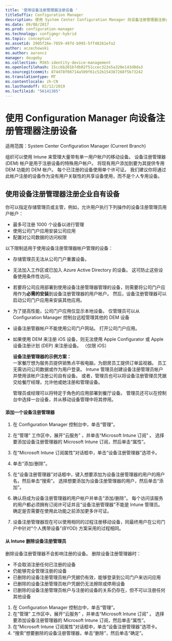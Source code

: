 ```yaml
---
title: '使用设备注册管理器注册设备 '
titleSuffix: Configuration Manager
description: 使用 System Center Configuration Manager 向设备注册管理器注册企业拥有的设备。
ms.date: 09/08/2017
ms.prod: configuration-manager
ms.technology: configmgr-hybrid
ms.topic: conceptual
ms.assetid: 2905f26e-7859-497d-b995-5ff48261efa2
author: aczechowski
ms.author: aaroncz
manager: dougeby
ms.collection: M365-identity-device-management
ms.openlocfilehash: 15ccbb201b7db02f51ccec322e5a320e143d8da3
ms.sourcegitcommit: 874d78f08714a509f61c52b154387268f5b73242
ms.translationtype: MT
ms.contentlocale: zh-CN
ms.lasthandoff: 02/12/2019
ms.locfileid: "56141385"
---
```

# <a name="enroll-devices-with-device-enrollment-manager-with-configuration-manager"></a>使用 Configuration Manager 向设备注册管理器注册设备

适用范围：System Center Configuration Manager (Current Branch)

组织可以使用 Intune 来管理大量带有单一用户帐户的移动设备。 设备注册管理器 (DEM) 帐户是用于注册设备的特殊用户帐户。 将现有用户添加到要为其提供专用 DEM 功能的 DEM 帐户。 每个已注册的设备使用单个许可证。 我们建议你将通过此帐户注册的设备作为没有用户关联性的共享设备使用，而不是个人专用设备。  

## <a name="enroll-corporate-owned-devices-with-the-device-enrollment-manager"></a>使用设备注册管理器注册企业自有设备  
 你可以指定存储管理员或主管，例如，允许用户执行下列操作的设备注册管理员用户帐户：  

-   最多可注册 1000 个设备以进行管理  
-   使用公司门户应用安装公司应用  
-   配置对公司数据的访问权限  

以下限制适用于使用设备注册管理器帐户管理的设备：

- 存储管理员无法从公司门户重置设备。  
- 无法加入工作区或已加入 Azure Active Directory 的设备。 这可防止这些设备使用条件性访问。
- 若要将公司应用部署到使用设备注册管理器管理的设备，则需要将公司门户应用作为**必需的安装**到设备注册管理器的用户帐户。 然后，设备注册管理器可以启动公司门户应用来安装其他应用。
- 为了提高性能，公司门户应用仅显示本地设备。 仅管理员可以从 Configuration Manager 控制台远程管理其他的 DEM 设备
- 设备注册管器帐户不能使用公司门户网站。 打开公司门户应用。
- 如果使用 DEM 来注册 iOS 设备，则无法使用 Apple Configurator 或 Apple 设备注册计划 (DEP) 来注册设备。 （仅限 iOS） 

  **设备注册管理器的示例方案：**   
  一家餐厅想为服务员提供销售点平板电脑，为厨房员工提供订单监视器。 员工无需访问公司数据或作为用户登录。 Intune 管理员创建设备注册管理员帐户并使用该帐户注册公司自有设备。 或者，管理员也可以将设备注册管理员凭据交给餐厅经理，允许他或她注册和管理设备。  

  管理员或经理可以将特定于角色的应用部署到餐厅设备。 管理员还可以在控制台中选择一台设备，并从移动设备管理中将其停用。  

#### <a name="add-a-device-enrollment-manager"></a>添加一个设备注册管理器  

1.  在 Configuration Manager 控制台中，单击“管理”。  

2.  在“管理”  工作区中，展开“云服务” ，并单击“Microsoft Intune 订阅” 。 选择要添加设备注册管理器的 Microsoft Intune 订阅，然后单击“属性”。  

3.  在“Microsoft Intune 订阅属性”对话框中，单击“设备注册管理器”选项卡。  

4.  单击“添加/删除”。  

5.  在“设备注册管理器”对话框中，键入想要添加为设备注册管理器的用户的用户名，然后单击“搜索”。 选择想要添加为设备注册管理器的用户，然后单击“添加”。  

6.  确认将成为设备注册管理器的用户帐户并单击“添加/删除”。  每个访问该服务的用户都必须拥有订阅许可证并且“设备注册管理器”不能是 Intune 管理员。 确定是否需要在使用此功能之前添加更多许可证。  

7.  设备注册管理器现在可以使用相同的过程注册移动设备，同最终用户在公司门户中针对“个人携带设备”(BYOD) 方案采用的过程相同。  

#### <a name="delete-a-device-enrollment-manager-from-intune"></a>从 Intune 删除设备注册管理员  
删除设备注册管理器不会影响注册的设备。 删除设备注册管理器时：  
- 不会取消注册任何已注册的设备  
- 仍能够完全管理注册的设备  
- 已删除的设备注册管理员帐户凭据仍有效，能够登录到公司门户来访问应用  
- 已删除的设备注册管理员帐户凭据仍无法擦除或停用设备  
- 已删除的设备注册管理员帐户与注册的设备的关系仍存在，但不可以注册任何其他设备

1.  在 Configuration Manager 控制台中，单击“管理”。  
2.  在“管理”  工作区中，展开“云服务” ，并单击“Microsoft Intune 订阅” 。 选择要添加设备注册管理器的 Microsoft Intune 订阅，然后单击“属性”。  
3.  在“Microsoft Intune 订阅属性”对话框中，单击“设备注册管理器”选项卡。  
4.  “搜索”想要删除的设备注册管理器，单击“删除”，然后单击“确定”。  
